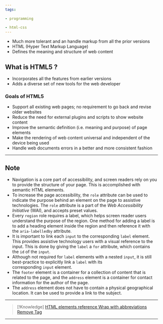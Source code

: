 ```yaml
---
tags:
  
- programming
  
- html-css
---
```

- Much more tolerant and an handle markup from all the prior versions
- HTML (Hyper Text Markup Language)
- Defines the meaning and structure of web content

## What is HTML5 ?

- Incorporates all the features from earlier versions
- Adds a diverse set of new tools for the web developer

### Goals of HTML5

- Support all existing web pages; no requirement to go back and revise older websites
- Reduce the need for external plugins and scripts to show website content
- Improve the semantic definition (i.e. meaning and purpose) of page elements
- Make the rendering of web content universal and independent of the device being used
- Handle web documents errors in a better and more consistent fashion

---
## **Note**

- Navigation is a core part of accessibility, and screen readers rely on you to provide the structure of your page. This is accomplished with semantic HTML elements.
- To increase the page accessibility, the `role` attribute can be used to indicate the purpose behind an element on the page to assistive technologies. The `role` attribute is a part of the _Web Accessibility Initiative_ (WAI), and accepts preset values.
- Every `region` role requires a label, which helps screen reader users understand the purpose of the region. One method for adding a label is to add a heading element inside the region and then reference it with the `aria-labelledby` attribute.
- It is important to link each `input` to the corresponding `label` element. This provides assistive technology users with a visual reference to the input. This is done by giving the `label` a `for` attribute, which contains the `id` of the `input`.
- Although not required for `label` elements with a nested `input`, it is still best-practice to explicitly link a `label` with its corresponding `input` element.
- The `footer` element is a container for a collection of content that is related to the page, and the `address` element is a container for contact information for the author of the page.
- The `address` element does not have to contain a physical geographical location. It can be used to provide a link to the subject.

---

>[!Knowledge]
>[HTML elements reference ](https://developer.mozilla.org/en-US/docs/Web/HTML/Element)
>[Wrap with abbreviations](https://docs.emmet.io/actions/wrap-with-abbreviation/)
>[Remove Tag](https://docs.emmet.io/actions/remove-tag/)
>

---

